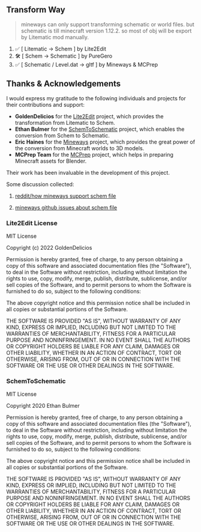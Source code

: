 ## Transform Way

> mineways can only support transforming schematic or world files. but schematic is till minecraft version 1.12.2. so most of obj will be export by Litematic mod manually.

1. ✅ [ Litematic -> Schem ] by Lite2Edit
2. 🛠️ [ Schem -> Schematic ] by PureGero
3. ✅ [ Schematic / Level.dat -> gltf ] by Mineways & MCPrep

## Thanks & Acknowledgements

I would express my gratitude to the following individuals and projects for their contributions and support:

- **GoldenDelicios** for the [Lite2Edit](https://github.com/GoldenDelicios/Lite2Edit) project, which provides the transformation from Litematic to Schem.
- **Ethan Bulmer** for the [SchemToSchematic](https://github.com/PureGero/SchemToSchematic) project, which enables the conversion from Schem to Schematic.
- **Eric Haines** for the [Mineways](http://mineways.com/) project, which provides the great power of the conversion from Minecraft worlds to 3D models.
- **MCPrep Team** for the [MCPrep](https://theduckcow.com/dev/mcprep/) project, which helps in preparing Minecraft assets for Blender.

Their work has been invaluable in the development of this project.

Some discussion collected:

1. [reddit/how mineways support schem file](https://www.reddit.com/r/mineways/comments/so5jog/mineways_wont_accept_schem_files/)

2. [mineways github issues about schem file](https://github.com/erich666/Mineways/issues/40)

### Lite2Edit License

MIT License

Copyright (c) 2022 GoldenDelicios

Permission is hereby granted, free of charge, to any person obtaining a copy
of this software and associated documentation files (the "Software"), to deal
in the Software without restriction, including without limitation the rights
to use, copy, modify, merge, publish, distribute, sublicense, and/or sell
copies of the Software, and to permit persons to whom the Software is
furnished to do so, subject to the following conditions:

The above copyright notice and this permission notice shall be included in all
copies or substantial portions of the Software.

THE SOFTWARE IS PROVIDED "AS IS", WITHOUT WARRANTY OF ANY KIND, EXPRESS OR
IMPLIED, INCLUDING BUT NOT LIMITED TO THE WARRANTIES OF MERCHANTABILITY,
FITNESS FOR A PARTICULAR PURPOSE AND NONINFRINGEMENT. IN NO EVENT SHALL THE
AUTHORS OR COPYRIGHT HOLDERS BE LIABLE FOR ANY CLAIM, DAMAGES OR OTHER
LIABILITY, WHETHER IN AN ACTION OF CONTRACT, TORT OR OTHERWISE, ARISING FROM,
OUT OF OR IN CONNECTION WITH THE SOFTWARE OR THE USE OR OTHER DEALINGS IN THE
SOFTWARE.

### SchemToSchematic

MIT License

Copyright 2020 Ethan Bulmer

Permission is hereby granted, free of charge, to any person obtaining a copy of this software and associated documentation files (the "Software"), to deal in the Software without restriction, including without limitation the rights to use, copy, modify, merge, publish, distribute, sublicense, and/or sell copies of the Software, and to permit persons to whom the Software is furnished to do so, subject to the following conditions:

The above copyright notice and this permission notice shall be included in all copies or substantial portions of the Software.

THE SOFTWARE IS PROVIDED "AS IS", WITHOUT WARRANTY OF ANY KIND, EXPRESS OR IMPLIED, INCLUDING BUT NOT LIMITED TO THE WARRANTIES OF MERCHANTABILITY, FITNESS FOR A PARTICULAR PURPOSE AND NONINFRINGEMENT. IN NO EVENT SHALL THE AUTHORS OR COPYRIGHT HOLDERS BE LIABLE FOR ANY CLAIM, DAMAGES OR OTHER LIABILITY, WHETHER IN AN ACTION OF CONTRACT, TORT OR OTHERWISE, ARISING FROM, OUT OF OR IN CONNECTION WITH THE SOFTWARE OR THE USE OR OTHER DEALINGS IN THE SOFTWARE.
